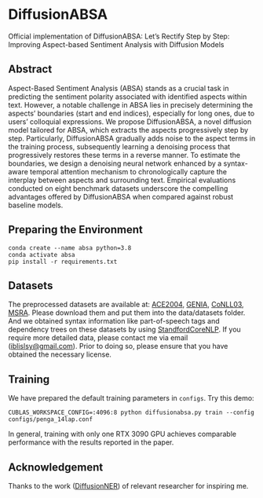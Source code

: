 # DiffusionABSA
Official implementation of DiffusionABSA: Let’s Rectify Step by Step: Improving Aspect-based Sentiment Analysis with Diffusion Models


## Abstract
Aspect-Based Sentiment Analysis (ABSA) stands as a crucial task in predicting the sentiment polarity associated with identified aspects within text. However, a notable challenge in ABSA lies in precisely determining the aspects’ boundaries (start and end indices), especially for long ones, due to users’ colloquial expressions. We propose DiffusionABSA, a novel diffusion model tailored for ABSA, which extracts the aspects progressively step by step. Particularly, DiffusionABSA gradually adds noise to the aspect terms in the training process, subsequently learning a denoising process that progressively restores these terms in a reverse manner. To estimate the boundaries, we design a denoising neural network enhanced by a syntax-aware temporal attention mechanism to chronologically capture the interplay between aspects and surrounding text. Empirical evaluations conducted on eight benchmark datasets underscore the compelling advantages offered by DiffusionABSA when compared against robust baseline models.


## Preparing the Environment
```
conda create --name absa python=3.8
conda activate absa
pip install -r requirements.txt
```
## Datasets
The preprocessed datasets are available at: [ACE2004](https://drive.google.com/drive/folders/10DYZGYqYSRFQZUbGs8OhFtAvaVD1FC0D?usp=sharing), [GENIA](https://drive.google.com/drive/folders/1krNw98zi5mp0KPZGoCo5D5ne8dWV6pUD?usp=sharing), [CoNLL03](https://drive.google.com/drive/folders/17BXWQ2W0zzrbYR8W1KAWSCNSYJcoUGiw?usp=sharing), [MSRA](https://drive.google.com/drive/folders/1wt0XTEG3FFl8uiUyTUYxVwQ1i3oZtOHn?usp=sharing). Please download them and put them into the data/datasets folder. And we obtained syntax information like part-of-speech tags and dependency trees on these datasets by using [StandfordCoreNLP](https://stanfordnlp.github.io/CoreNLP/). If you require more detailed data, please contact me via email (iblislsy@gmail.com). Prior to doing so, please ensure that you have obtained the necessary license.


## Training
We have prepared the default training parameters in `configs`. Try this demo:
```
CUBLAS_WORKSPACE_CONFIG=:4096:8 python diffusionabsa.py train --config configs/penga_14lap.conf
```
In general, training with only one RTX 3090 GPU achieves comparable performance with the results reported in the paper.

## Acknowledgement
Thanks to the work ([DiffusionNER](https://github.com/tricktreat/DiffusionNER)) of relevant researcher for inspiring me.
